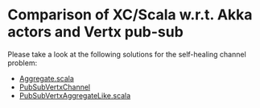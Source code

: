 # Comparison of XC/Scala w.r.t. Akka actors and Vertx pub-sub

Please take a look at the following solutions for the self-healing channel problem:

- [Aggregate.scala](actors/src/main/scala/it/unibo/aggrcompare/Aggregate.scala)
- [PubSubVertxChannel](pubsub/src/main/scala/it/unibo/aggrcompare/PubSubVertxChannel.scala)
- [PubSubVertxAggregateLike.scala](pubsub/src/main/scala/it/unibo/aggrcompare/PubSubVertxAggregateLike.scala)
